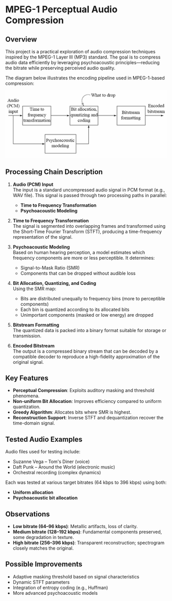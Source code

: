 # MPEG-1 Perceptual Audio Compression 

## Overview

This project is a practical exploration of audio compression techniques inspired by the MPEG-1 Layer III (MP3) standard. The goal is to compress audio data efficiently by leveraging psychoacoustic principles—reducing the bitrate while preserving perceived audio quality.

The diagram below illustrates the encoding pipeline used in MPEG-1-based compression:

![Figure 3 – MPEG-1 Encoding Diagram](./im1.PNG)

## Processing Chain Description

1. **Audio (PCM) Input**  
   The input is a standard uncompressed audio signal in PCM format (e.g., WAV file). This signal is passed through two processing paths in parallel:
   
   - **Time to Frequency Transformation**
   - **Psychoacoustic Modeling**

2. **Time to Frequency Transformation**  
   The signal is segmented into overlapping frames and transformed using the Short-Time Fourier Transform (STFT), producing a time-frequency representation of the signal.

3. **Psychoacoustic Modeling**  
   Based on human hearing perception, a model estimates which frequency components are more or less perceptible. It determines:
   - Signal-to-Mask Ratio (SMR)
   - Components that can be dropped without audible loss

4. **Bit Allocation, Quantizing, and Coding**  
   Using the SMR map:
   - Bits are distributed unequally to frequency bins (more to perceptible components)
   - Each bin is quantized according to its allocated bits
   - Unimportant components (masked or low energy) are dropped

5. **Bitstream Formatting**  
   The quantized data is packed into a binary format suitable for storage or transmission.

6. **Encoded Bitstream**  
   The output is a compressed binary stream that can be decoded by a compatible decoder to reproduce a high-fidelity approximation of the original signal.

## Key Features

- **Perceptual Compression**: Exploits auditory masking and threshold phenomena.
- **Non-uniform Bit Allocation**: Improves efficiency compared to uniform quantization.
- **Greedy Algorithm**: Allocates bits where SMR is highest.
- **Reconstruction Support**: Inverse STFT and dequantization recover the time-domain signal.

## Tested Audio Examples

Audio files used for testing include:
- Suzanne Vega – Tom's Diner (voice)
- Daft Punk – Around the World (electronic music)
- Orchestral recording (complex dynamics)

Each was tested at various target bitrates (64 kbps to 396 kbps) using both:
- **Uniform allocation**
- **Psychoacoustic bit allocation**

## Observations

- **Low bitrate (64–96 kbps)**: Metallic artifacts, loss of clarity.
- **Medium bitrate (128–192 kbps)**: Fundamental components preserved, some degradation in texture.
- **High bitrate (256–396 kbps)**: Transparent reconstruction; spectrogram closely matches the original.

## Possible Improvements

- Adaptive masking threshold based on signal characteristics
- Dynamic STFT parameters
- Integration of entropy coding (e.g., Huffman)
- More advanced psychoacoustic models



